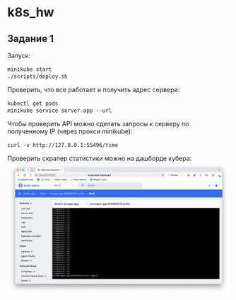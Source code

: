 # k8s_hw

## Задание 1

Запуск:
```shell
minikube start
./scripts/deploy.sh
```

Проверить, что все работает и получить адрес сервера:
```shell
kubectl get pods
minikube service server-app --url
```

Чтобы проверить API можно сделать запросы к серверу по полученному IP (через прокси minikube):
```shell
curl -v http://127.0.0.1:55496/time
```

Проверить скрапер статистики можно на дашборде кубера: 
![img.png](imgs/dashboard_scraper.png)
